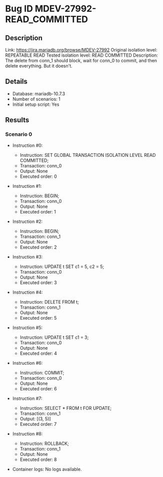 # Bug ID MDEV-27992-READ_COMMITTED

## Description

Link:                     https://jira.mariadb.org/browse/MDEV-27992
Original isolation level: REPEATABLE READ
Tested isolation level:   READ COMMITTED
Description:              The delete from conn_1 should block, wait for conn_0 to commit, and then delete everything. But it doesn't.


## Details
 * Database: mariadb-10.7.3
 * Number of scenarios: 1
 * Initial setup script: Yes

## Results
### Scenario 0
 * Instruction #0:
     - Instruction:  SET GLOBAL TRANSACTION ISOLATION LEVEL READ COMMITTED;
     - Transaction: conn_0
     - Output: None
     - Executed order: 0
 * Instruction #1:
     - Instruction:  BEGIN;
     - Transaction: conn_0
     - Output: None
     - Executed order: 1
 * Instruction #2:
     - Instruction:  BEGIN;
     - Transaction: conn_1
     - Output: None
     - Executed order: 2
 * Instruction #3:
     - Instruction:  UPDATE t SET c1 = 5, c2 = 5;
     - Transaction: conn_0
     - Output: None
     - Executed order: 3
 * Instruction #4:
     - Instruction:  DELETE FROM t;
     - Transaction: conn_1
     - Output: None
     - Executed order: 5
 * Instruction #5:
     - Instruction:  UPDATE t SET c1 = 3;
     - Transaction: conn_0
     - Output: None
     - Executed order: 4
 * Instruction #6:
     - Instruction:  COMMIT;
     - Transaction: conn_0
     - Output: None
     - Executed order: 6
 * Instruction #7:
     - Instruction:  SELECT * FROM t FOR UPDATE;
     - Transaction: conn_1
     - Output: [(3, 5)]
     - Executed order: 7
 * Instruction #8:
     - Instruction:  ROLLBACK;
     - Transaction: conn_1
     - Output: None
     - Executed order: 8

 * Container logs:
   No logs available.
